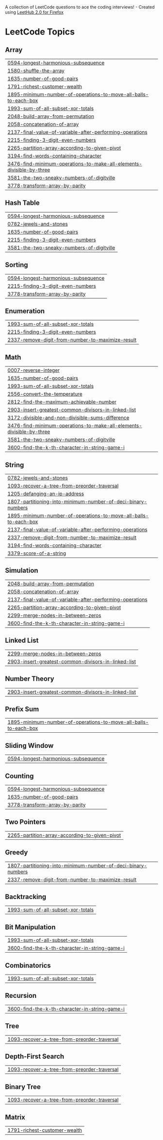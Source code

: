 A collection of LeetCode questions to ace the coding interviews! - Created using [LeetHub 2.0 for Firefox](https://github.com/maitreya2954/LeetHub-2.0-Firefox)
<!---LeetCode Topics Start-->
# LeetCode Topics
## Array
|  |
| ------- |
| [0594-longest-harmonious-subsequence](https://github.com/dmi3ev1987/LeetCode/tree/master/0594-longest-harmonious-subsequence) |
| [1580-shuffle-the-array](https://github.com/dmi3ev1987/LeetCode/tree/master/1580-shuffle-the-array) |
| [1635-number-of-good-pairs](https://github.com/dmi3ev1987/LeetCode/tree/master/1635-number-of-good-pairs) |
| [1791-richest-customer-wealth](https://github.com/dmi3ev1987/LeetCode/tree/master/1791-richest-customer-wealth) |
| [1895-minimum-number-of-operations-to-move-all-balls-to-each-box](https://github.com/dmi3ev1987/LeetCode/tree/master/1895-minimum-number-of-operations-to-move-all-balls-to-each-box) |
| [1993-sum-of-all-subset-xor-totals](https://github.com/dmi3ev1987/LeetCode/tree/master/1993-sum-of-all-subset-xor-totals) |
| [2048-build-array-from-permutation](https://github.com/dmi3ev1987/LeetCode/tree/master/2048-build-array-from-permutation) |
| [2058-concatenation-of-array](https://github.com/dmi3ev1987/LeetCode/tree/master/2058-concatenation-of-array) |
| [2137-final-value-of-variable-after-performing-operations](https://github.com/dmi3ev1987/LeetCode/tree/master/2137-final-value-of-variable-after-performing-operations) |
| [2215-finding-3-digit-even-numbers](https://github.com/dmi3ev1987/LeetCode/tree/master/2215-finding-3-digit-even-numbers) |
| [2265-partition-array-according-to-given-pivot](https://github.com/dmi3ev1987/LeetCode/tree/master/2265-partition-array-according-to-given-pivot) |
| [3194-find-words-containing-character](https://github.com/dmi3ev1987/LeetCode/tree/master/3194-find-words-containing-character) |
| [3476-find-minimum-operations-to-make-all-elements-divisible-by-three](https://github.com/dmi3ev1987/LeetCode/tree/master/3476-find-minimum-operations-to-make-all-elements-divisible-by-three) |
| [3581-the-two-sneaky-numbers-of-digitville](https://github.com/dmi3ev1987/LeetCode/tree/master/3581-the-two-sneaky-numbers-of-digitville) |
| [3778-transform-array-by-parity](https://github.com/dmi3ev1987/LeetCode/tree/master/3778-transform-array-by-parity) |
## Hash Table
|  |
| ------- |
| [0594-longest-harmonious-subsequence](https://github.com/dmi3ev1987/LeetCode/tree/master/0594-longest-harmonious-subsequence) |
| [0782-jewels-and-stones](https://github.com/dmi3ev1987/LeetCode/tree/master/0782-jewels-and-stones) |
| [1635-number-of-good-pairs](https://github.com/dmi3ev1987/LeetCode/tree/master/1635-number-of-good-pairs) |
| [2215-finding-3-digit-even-numbers](https://github.com/dmi3ev1987/LeetCode/tree/master/2215-finding-3-digit-even-numbers) |
| [3581-the-two-sneaky-numbers-of-digitville](https://github.com/dmi3ev1987/LeetCode/tree/master/3581-the-two-sneaky-numbers-of-digitville) |
## Sorting
|  |
| ------- |
| [0594-longest-harmonious-subsequence](https://github.com/dmi3ev1987/LeetCode/tree/master/0594-longest-harmonious-subsequence) |
| [2215-finding-3-digit-even-numbers](https://github.com/dmi3ev1987/LeetCode/tree/master/2215-finding-3-digit-even-numbers) |
| [3778-transform-array-by-parity](https://github.com/dmi3ev1987/LeetCode/tree/master/3778-transform-array-by-parity) |
## Enumeration
|  |
| ------- |
| [1993-sum-of-all-subset-xor-totals](https://github.com/dmi3ev1987/LeetCode/tree/master/1993-sum-of-all-subset-xor-totals) |
| [2215-finding-3-digit-even-numbers](https://github.com/dmi3ev1987/LeetCode/tree/master/2215-finding-3-digit-even-numbers) |
| [2337-remove-digit-from-number-to-maximize-result](https://github.com/dmi3ev1987/LeetCode/tree/master/2337-remove-digit-from-number-to-maximize-result) |
## Math
|  |
| ------- |
| [0007-reverse-integer](https://github.com/dmi3ev1987/LeetCode/tree/master/0007-reverse-integer) |
| [1635-number-of-good-pairs](https://github.com/dmi3ev1987/LeetCode/tree/master/1635-number-of-good-pairs) |
| [1993-sum-of-all-subset-xor-totals](https://github.com/dmi3ev1987/LeetCode/tree/master/1993-sum-of-all-subset-xor-totals) |
| [2556-convert-the-temperature](https://github.com/dmi3ev1987/LeetCode/tree/master/2556-convert-the-temperature) |
| [2812-find-the-maximum-achievable-number](https://github.com/dmi3ev1987/LeetCode/tree/master/2812-find-the-maximum-achievable-number) |
| [2903-insert-greatest-common-divisors-in-linked-list](https://github.com/dmi3ev1987/LeetCode/tree/master/2903-insert-greatest-common-divisors-in-linked-list) |
| [3172-divisible-and-non-divisible-sums-difference](https://github.com/dmi3ev1987/LeetCode/tree/master/3172-divisible-and-non-divisible-sums-difference) |
| [3476-find-minimum-operations-to-make-all-elements-divisible-by-three](https://github.com/dmi3ev1987/LeetCode/tree/master/3476-find-minimum-operations-to-make-all-elements-divisible-by-three) |
| [3581-the-two-sneaky-numbers-of-digitville](https://github.com/dmi3ev1987/LeetCode/tree/master/3581-the-two-sneaky-numbers-of-digitville) |
| [3600-find-the-k-th-character-in-string-game-i](https://github.com/dmi3ev1987/LeetCode/tree/master/3600-find-the-k-th-character-in-string-game-i) |
## String
|  |
| ------- |
| [0782-jewels-and-stones](https://github.com/dmi3ev1987/LeetCode/tree/master/0782-jewels-and-stones) |
| [1093-recover-a-tree-from-preorder-traversal](https://github.com/dmi3ev1987/LeetCode/tree/master/1093-recover-a-tree-from-preorder-traversal) |
| [1205-defanging-an-ip-address](https://github.com/dmi3ev1987/LeetCode/tree/master/1205-defanging-an-ip-address) |
| [1807-partitioning-into-minimum-number-of-deci-binary-numbers](https://github.com/dmi3ev1987/LeetCode/tree/master/1807-partitioning-into-minimum-number-of-deci-binary-numbers) |
| [1895-minimum-number-of-operations-to-move-all-balls-to-each-box](https://github.com/dmi3ev1987/LeetCode/tree/master/1895-minimum-number-of-operations-to-move-all-balls-to-each-box) |
| [2137-final-value-of-variable-after-performing-operations](https://github.com/dmi3ev1987/LeetCode/tree/master/2137-final-value-of-variable-after-performing-operations) |
| [2337-remove-digit-from-number-to-maximize-result](https://github.com/dmi3ev1987/LeetCode/tree/master/2337-remove-digit-from-number-to-maximize-result) |
| [3194-find-words-containing-character](https://github.com/dmi3ev1987/LeetCode/tree/master/3194-find-words-containing-character) |
| [3379-score-of-a-string](https://github.com/dmi3ev1987/LeetCode/tree/master/3379-score-of-a-string) |
## Simulation
|  |
| ------- |
| [2048-build-array-from-permutation](https://github.com/dmi3ev1987/LeetCode/tree/master/2048-build-array-from-permutation) |
| [2058-concatenation-of-array](https://github.com/dmi3ev1987/LeetCode/tree/master/2058-concatenation-of-array) |
| [2137-final-value-of-variable-after-performing-operations](https://github.com/dmi3ev1987/LeetCode/tree/master/2137-final-value-of-variable-after-performing-operations) |
| [2265-partition-array-according-to-given-pivot](https://github.com/dmi3ev1987/LeetCode/tree/master/2265-partition-array-according-to-given-pivot) |
| [2299-merge-nodes-in-between-zeros](https://github.com/dmi3ev1987/LeetCode/tree/master/2299-merge-nodes-in-between-zeros) |
| [3600-find-the-k-th-character-in-string-game-i](https://github.com/dmi3ev1987/LeetCode/tree/master/3600-find-the-k-th-character-in-string-game-i) |
## Linked List
|  |
| ------- |
| [2299-merge-nodes-in-between-zeros](https://github.com/dmi3ev1987/LeetCode/tree/master/2299-merge-nodes-in-between-zeros) |
| [2903-insert-greatest-common-divisors-in-linked-list](https://github.com/dmi3ev1987/LeetCode/tree/master/2903-insert-greatest-common-divisors-in-linked-list) |
## Number Theory
|  |
| ------- |
| [2903-insert-greatest-common-divisors-in-linked-list](https://github.com/dmi3ev1987/LeetCode/tree/master/2903-insert-greatest-common-divisors-in-linked-list) |
## Prefix Sum
|  |
| ------- |
| [1895-minimum-number-of-operations-to-move-all-balls-to-each-box](https://github.com/dmi3ev1987/LeetCode/tree/master/1895-minimum-number-of-operations-to-move-all-balls-to-each-box) |
## Sliding Window
|  |
| ------- |
| [0594-longest-harmonious-subsequence](https://github.com/dmi3ev1987/LeetCode/tree/master/0594-longest-harmonious-subsequence) |
## Counting
|  |
| ------- |
| [0594-longest-harmonious-subsequence](https://github.com/dmi3ev1987/LeetCode/tree/master/0594-longest-harmonious-subsequence) |
| [1635-number-of-good-pairs](https://github.com/dmi3ev1987/LeetCode/tree/master/1635-number-of-good-pairs) |
| [3778-transform-array-by-parity](https://github.com/dmi3ev1987/LeetCode/tree/master/3778-transform-array-by-parity) |
## Two Pointers
|  |
| ------- |
| [2265-partition-array-according-to-given-pivot](https://github.com/dmi3ev1987/LeetCode/tree/master/2265-partition-array-according-to-given-pivot) |
## Greedy
|  |
| ------- |
| [1807-partitioning-into-minimum-number-of-deci-binary-numbers](https://github.com/dmi3ev1987/LeetCode/tree/master/1807-partitioning-into-minimum-number-of-deci-binary-numbers) |
| [2337-remove-digit-from-number-to-maximize-result](https://github.com/dmi3ev1987/LeetCode/tree/master/2337-remove-digit-from-number-to-maximize-result) |
## Backtracking
|  |
| ------- |
| [1993-sum-of-all-subset-xor-totals](https://github.com/dmi3ev1987/LeetCode/tree/master/1993-sum-of-all-subset-xor-totals) |
## Bit Manipulation
|  |
| ------- |
| [1993-sum-of-all-subset-xor-totals](https://github.com/dmi3ev1987/LeetCode/tree/master/1993-sum-of-all-subset-xor-totals) |
| [3600-find-the-k-th-character-in-string-game-i](https://github.com/dmi3ev1987/LeetCode/tree/master/3600-find-the-k-th-character-in-string-game-i) |
## Combinatorics
|  |
| ------- |
| [1993-sum-of-all-subset-xor-totals](https://github.com/dmi3ev1987/LeetCode/tree/master/1993-sum-of-all-subset-xor-totals) |
## Recursion
|  |
| ------- |
| [3600-find-the-k-th-character-in-string-game-i](https://github.com/dmi3ev1987/LeetCode/tree/master/3600-find-the-k-th-character-in-string-game-i) |
## Tree
|  |
| ------- |
| [1093-recover-a-tree-from-preorder-traversal](https://github.com/dmi3ev1987/LeetCode/tree/master/1093-recover-a-tree-from-preorder-traversal) |
## Depth-First Search
|  |
| ------- |
| [1093-recover-a-tree-from-preorder-traversal](https://github.com/dmi3ev1987/LeetCode/tree/master/1093-recover-a-tree-from-preorder-traversal) |
## Binary Tree
|  |
| ------- |
| [1093-recover-a-tree-from-preorder-traversal](https://github.com/dmi3ev1987/LeetCode/tree/master/1093-recover-a-tree-from-preorder-traversal) |
## Matrix
|  |
| ------- |
| [1791-richest-customer-wealth](https://github.com/dmi3ev1987/LeetCode/tree/master/1791-richest-customer-wealth) |
<!---LeetCode Topics End-->